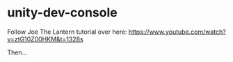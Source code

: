 # unity-dev-console
 

Follow Joe The Lantern tutorial over here:
https://www.youtube.com/watch?v=ztG10Z00HKM&t=1328s


Then...